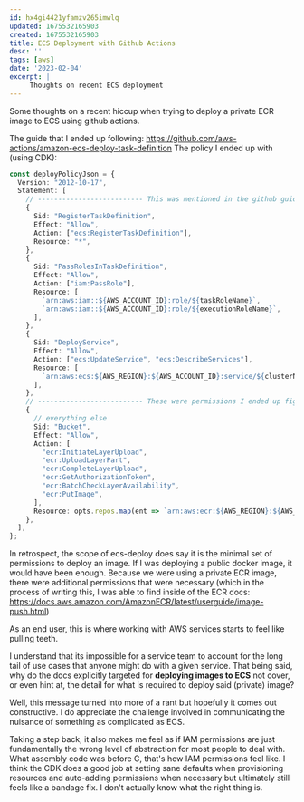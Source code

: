 ```yaml
---
id: hx4gi4421yfamzv265imwlq
updated: 1675532165903
created: 1675532165903
title: ECS Deployment with Github Actions
desc: ''
tags: [aws]
date: '2023-02-04'
excerpt: |
     Thoughts on recent ECS deployment
---
```


Some thoughts on a recent hiccup when trying to deploy a private ECR image to ECS using github actions. 

The guide that I ended up following: https://github.com/aws-actions/amazon-ecs-deploy-task-definition
The policy I ended up with (using CDK):
```ts
const deployPolicyJson = {
  Version: "2012-10-17",
  Statement: [
    // -------------------------- This was mentioned in the github guide
    {
      Sid: "RegisterTaskDefinition",
      Effect: "Allow",
      Action: ["ecs:RegisterTaskDefinition"],
      Resource: "*",
    },
    {
      Sid: "PassRolesInTaskDefinition",
      Effect: "Allow",
      Action: ["iam:PassRole"],
      Resource: [
        `arn:aws:iam::${AWS_ACCOUNT_ID}:role/${taskRoleName}`,
        `arn:aws:iam::${AWS_ACCOUNT_ID}:role/${executionRoleName}`,
      ],
    },
    {
      Sid: "DeployService",
      Effect: "Allow",
      Action: ["ecs:UpdateService", "ecs:DescribeServices"],
      Resource: [
        `arn:aws:ecs:${AWS_REGION}:${AWS_ACCOUNT_ID}:service/${clusterName}/${serviceName}`,
      ],
    },
    // -------------------------- These were permissions I ended up figuring out through trial and error
    {
      // everything else
      Sid: "Bucket",
      Effect: "Allow",
      Action: [
        "ecr:InitiateLayerUpload",
        "ecr:UploadLayerPart",
        "ecr:CompleteLayerUpload",
        "ecr:GetAuthorizationToken",
        "ecr:BatchCheckLayerAvailability",
        "ecr:PutImage",
      ],
      Resource: opts.repos.map(ent => `arn:aws:ecr:${AWS_REGION}:${AWS_ACCOUNT_ID}:repository/${ent.repositoryName}`)
    },
  ],
};
```

In retrospect, the scope of ecs-deploy does say it is the minimal set of permissions to deploy an image. If I was deploying a public docker image, it would have been enough. Because we were using a private ECR image, there were additional permissions that were necessary (which in the process of writing this, I was able to find inside of the ECR docs: https://docs.aws.amazon.com/AmazonECR/latest/userguide/image-push.html)

As an end user, this is where working with AWS services starts to feel like pulling teeth. 

I understand that its impossible for a service team to account for the long tail of use cases that anyone might do with a given service. 
That being said, why do the docs explicitly targeted for **deploying images to ECS** not cover, or even hint at, the detail for what is required to deploy said (private) image? 

Well, this message turned into more of a rant but hopefully it comes out constructive. I do appreciate the challenge involved in communicating the nuisance of something as complicated as ECS. 

Taking a step back, it also makes me feel as if IAM permissions are just fundamentally the wrong level of abstraction for most people to deal with. What assembly code was before C, that's how IAM permissions feel like. I think the CDK does a good job at setting sane defaults when provisioning resources and auto-adding permissions when necessary but ultimately still feels like a bandage fix. I don't actually know what the right thing is. 